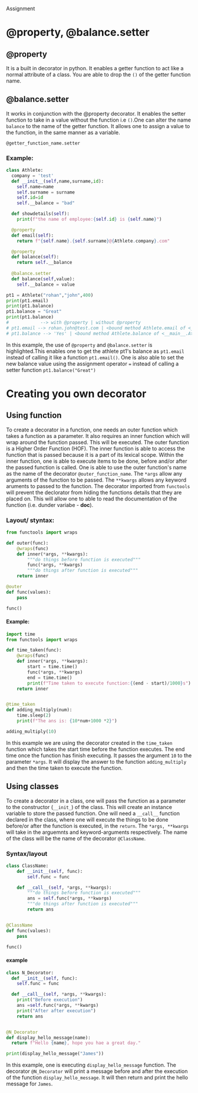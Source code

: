 Assignment
# @property,  @balance.setter
## @property

It is a built in decorator in python. It enables a getter function to act like a normal attribute of a class. You are able to drop the `()` of the getter function name.

## @balance.setter

It works in conjunction with the @property decorator. It enables the setter function to take in a value without the function i.e `()`.One can alter the name `balance` to the name of the getter function. It allows one to assign a value to the function, in the same manner as a variable.

`@getter_function_name.setter`

### Example:
```python
class Athlete:
  company = 'test'
  def __init__(self,name,surname,id):
    self.name=name
    self.surname = surname
    self.id=id
    self.__balance = "bad"

  def showdetails(self):
    print(f"the name of employee:{self.id} is {self.name}")

  @property
  def email(self):
    return f"{self.name}.{self.surname}@{Athlete.company}.com"

  @property
  def balance(self):
    return self.__balance
    
  @balance.setter
  def balance(self,value):
    self.__balance = value

pt1 = Athlete("rohan","john",400)
print(pt1.email)
print(pt1.balance)
pt1.balance = "Great"
print(pt1.balance)
#            --> with @property | without @property
# pt1.email --> rohan.john@test.com | <bound method Athlete.email of <__main__.Athlete object at (memory location)>
# pt1.balance --> 'Yes' | <bound method Athlete.balance of <__main__.Athlete object at (memory location)>
```

In this example, the use of `@property` and `@balance.setter` is highlighted.This enables
one to get the athlete pt1's balance as `pt1.email` instead of calling it like a function `pt1.email()`. One is also able to set the new balance value using the assignment operator `=` instead of calling a setter function `pt1.balance("Great")`
 
# Creating you own decorator 

## Using function

To create a decorator in a function, one needs an outer function which takes a function as a parameter. It also requires an inner function which will wrap around the function passed. This will be executed. The outer function is a Higher Order Function (HOF). The inner function is able to access the function that is passed because it is a part of its lexical scope. Within the inner function, one is able to execute items to be done, before and/or after the passed function is called. One is able to use the outer function's name as the name of the decorator `@outer_function_name`. The `*args` allow any arguments of the function to be passed. The `**kwargs` allows any keyword aruments to passed to the function. The decorator imported from `functools` will prevent the declorator from hiding the functions details that they are placed on. This will allow one to able to read the documentation of the function (i.e. dunder variabe - __doc__).  

### Layout/ styntax:

```python
from functools import wraps

def outer(func):
    @wraps(func)
    def inner(*args, **kwargs):
        """do things before function is executed"""
        func(*args, **kwargs)
        """do things after function is executed"""
    return inner

@outer
def func(values):
    pass

func()
```

#### Example:
```python 
import time
from functools import wraps

def time_taken(func):
    @wraps(func)
    def inner(*args, **kwargs):
        start = time.time()
        func(*args, **kwargs)
        end = time.time()
        print(f"Time taken to execute function:{(end - start)/1000}s")
    return inner


@time_taken
def adding_multiply(num):
    time.sleep(2)
    print(f"The ans is: {10*num+1000 *2}")

adding_multiply(10)
```
In this example we are using the decorator created in the `time_taken` function which takes the start time before the function executes. The end time once the function has finish executing. It passes the argument `10` to the parameter `*args`. It will display the answer to the function `adding_multiply` and then the time taken to execute the function.


## Using classes

To create a decorator in a class, one will pass the function as a parameter to the constructor (`__init_`) of the class. This will create an instance variable to store the passed function. One will need a `__call__` function declared in the class, where one will execute the things to be done before/or after the function is executed, in the `return`. The `*args, **kwargs` will take in the arguemnts and keyword-arguments respectively. The name of the class will be the name of the decorator `@ClassName`.

### Syntax/layout
```python
class ClassName:
    def __init__(self, func):
        self.func = func

    def __call__(self, *args, **kwargs):
        """do things before function is executed"""
        ans = self.func(*args, **kwargs)
        """do things after function is executed"""
        return ans


@ClassName
def func(values):
    pass

func()
```

#### example
```python
class N_Decorator:
  def __init__(self, func):
    self.func = func

  def __call__(self, *args, **kwargs):
    print("Before execution")
    ans =self.func(*args, **kwargs)
    print("After after execution")
    return ans


@N_Decorator
def display_hello_message(name):
  return f"Hello {name}, hope you hae a great day."

print(display_hello_message("James"))
```

In this example, one is executing `display_hello_message` function. The decorator `@N_Decorator` will print a message before and after the execution of the function `display_hello_message`. It will then return and print the hello message for `James`. 